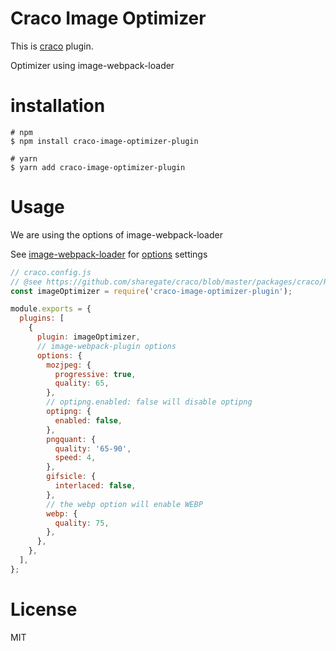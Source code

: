 # Craco Image Optimizer

This is [craco](https://github.com/sharegate/craco) plugin.

Optimizer using image-webpack-loader

# installation

```text
# npm
$ npm install craco-image-optimizer-plugin

# yarn
$ yarn add craco-image-optimizer-plugin
```

# Usage

We are using the options of image-webpack-loader

See [image-webpack-loader](https://github.com/tcoopman/image-webpack-loader) for [options](https://github.com/tcoopman/image-webpack-loader#usage) settings

```javascript
// craco.config.js
// @see https://github.com/sharegate/craco/blob/master/packages/craco/README.md#configuration-overview
const imageOptimizer = require('craco-image-optimizer-plugin');

module.exports = {
  plugins: [
    {
      plugin: imageOptimizer,
      // image-webpack-plugin options
      options: {
        mozjpeg: {
          progressive: true,
          quality: 65,
        },
        // optipng.enabled: false will disable optipng
        optipng: {
          enabled: false,
        },
        pngquant: {
          quality: '65-90',
          speed: 4,
        },
        gifsicle: {
          interlaced: false,
        },
        // the webp option will enable WEBP
        webp: {
          quality: 75,
        },
      },
    },
  ],
};
```

# License

MIT

